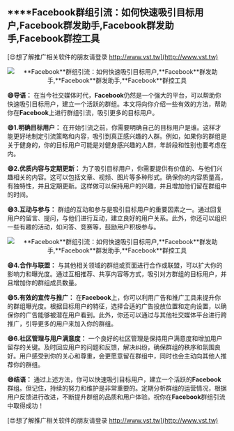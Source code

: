 ## ****Facebook**群组引流：如何快速吸引目标用户,**Facebook**群发助手,**Facebook**群发助手,**Facebook**群控工具**

[😍想了解推广相关软件的朋友请登录 http://www.vst.tw](http://www.vst.tw)

 <center><img src="https://vst.tw/MP4/tuiguang/png/5.png" alt="**Facebook**群组引流：如何快速吸引目标用户,**Facebook**群发助手,**Facebook**群发助手,**Facebook**群控工具"></center>

**😄导语：**
在当今社交媒体时代，**Facebook**仍然是一个强大的平台，可以帮助你快速吸引目标用户，建立一个活跃的群组。本文将向你介绍一些有效的方法，帮助你在**Facebook**上进行群组引流，吸引更多的目标用户。

**😄1.明确目标用户：**
在开始引流之前，你需要明确自己的目标用户是谁。这样才能更好地制定引流策略和内容，吸引到真正感兴趣的人群。例如，如果你的群组是关于健身的，你的目标用户可能是对健身感兴趣的人群，年龄段和性别也要考虑在内。

**😄2.优质内容与定期更新：**
为了吸引目标用户，你需要提供有价值的、与他们兴趣相关的内容。这可以包括文章、视频、图片等多种形式。确保你的内容质量高，有独特性，并且定期更新。这样做可以保持用户的兴趣，并且增加他们留在群组中的时间。

**😄3.互动与参与：**
群组的互动和参与是吸引目标用户的重要因素之一。通过回复用户的留言、提问，与他们进行互动，建立良好的用户关系。此外，你还可以组织一些有趣的活动，如问答、竞赛等，鼓励用户积极参与。

 <center><img src="https://vst.tw/MP4/tuiguang/png/0.png" alt="**Facebook**群组引流：如何快速吸引目标用户,**Facebook**群发助手,**Facebook**群发助手,**Facebook**群控工具"></center>

**😄4.合作与联盟：**
与其他相关领域的群组或页面进行合作或联盟，可以扩大你的影响力和曝光度。通过互相推荐、共享内容等方式，吸引对方群组的目标用户，并且增加你的群组成员数量。

**😄5.有效的宣传与推广：**
在**Facebook**上，你可以利用广告和推广工具来提升你的群组曝光度。根据目标用户的特征，选择合适的广告投放位置和定向设置，以确保你的广告能够被潜在用户看到。此外，你还可以通过与其他社交媒体平台进行跨推广，引导更多的用户来加入你的群组。

**😄6.社区管理与用户满意度：**
一个良好的社区管理是保持用户满意度和增加用户留存的关键。及时回应用户的问题和反馈，解决纠纷，确保群组的秩序和氛围良好。用户感受到你的关心和尊重，会更愿意留在群组中，同时也会主动向其他人推荐你的群组。

**😄结语：**
通过上述方法，你可以快速吸引目标用户，建立一个活跃的**Facebook**群组。但记住，持续的努力和维护是非常重要的。定期分析群组的运营情况，根据用户反馈进行改进，不断提升群组的品质和用户体验。祝你在**Facebook**群组引流中取得成功！

[😍想了解推广相关软件的朋友请登录 http://www.vst.tw](http://www.vst.tw)



